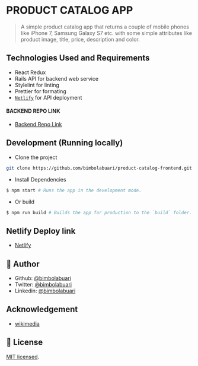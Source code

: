 # PRODUCT CATALOG APP

> A simple product catalog app that returns a couple of mobile phones like iPhone 7, Samsung Galaxy S7 etc. with some simple attributes like product image, title, price, description and color.

## Technologies Used and Requirements

- React Redux
- Rails API for backend web service
- Stylelint for linting
- Prettier for formating
- [`Netlify`](https://www.netlify.com/) for API deployment

#### BACKEND REPO LINK

- [Backend Repo Link](https://github.com/bimbolabuari/product-catalog)

## Development (Running locally)

- Clone the project

```bash
git clone https://github.com/bimbolabuari/product-catalog-frontend.git
```

- Install Dependencies

```bash
$ npm start # Runs the app in the development mode.
```

- Or build
```bash
$ npm run build # Builds the app for production to the `build` folder.
```

## Netlify Deploy link

- [Netlify](https://product-catalog-frontend.netlify.app)



## 👤 Author

- Github: [@bimbolabuari](https://github.com/bimbolabuari)
- Twitter: [@bimbolabuari](https://twitter.com/bimbolabuari)
- Linkedin: [@bimbolabuari](https://www.linkedin.com/in/bimbolabuari/)

## Acknowledgement

- [wikimedia](https://upload.wikimedia.org)

## 📝 License

[MIT licensed](./LICENSE).